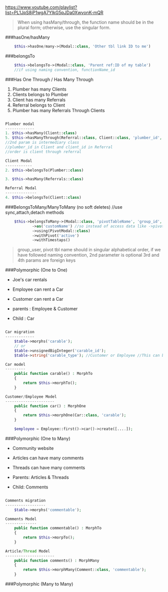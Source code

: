 https://www.youtube.com/playlist?list=PL1JpS8jP1wgA7YIkG5pJDa0XwvonK-mQR

>When using hasMany/through, the function name should be in the plural form; otherwise, use the singular form.


###hasOne/hasMany

```php
    $this->hasOne/many->(Modal::class, 'Other tbl link ID to me')
```

###belongsTo

```php
    $this->belongsTo->(Modal::class, 'Parent ref:ID of my table') 
    //if using naming convention, functionName_id
```

###Has One Through / Has Many Through

1. Plumber has many Clients
2. Clients belongs to Plumber
3. Client has many Referrals
4. Referral belongs to Client
5. Plumber has many Referrals Through Clients

```php

Plumber modal
-------------
1. $this->hasMany(Client::class)
5. $this->hasManyThrough(Referral::class, Client::class, 'plumber_id', 'client_id') 
//2nd param is intermediary class 
//plumber_id in Client and client_id in Referral 
//order is client through referral

Client Modal
------------
2. $this->belongsTo(Plumber::class)

3. $this->hasMany(Referrals::class)

Referral Modal
--------------
4. $this->belongsTo(Client::class)
```

###BelongsToMany/ManyToMany (no soft deletes) //use sync,attach,detach methods

```php
    $this->belongsToMany->(Modal::class, 'pivotTableName', 'group_id', 'user_id')
            ->as('customName') //so instead of access data like ->pivot->name, can access like >customName->name
            ->using(PivotModal::class)
            ->withPivot('active')
            ->withTimestaps()
```
            
>group_user, pivot tbl name should in singular alphabetical order, if we have followed naming convention, 2nd parameter is optional
>3rd and 4th params are foreign keys

###Polymorphic (One to One)

- Joe's car rentals

- Employee can rent a Car
- Customer can rent a Car

- parents : Employee & Customer
- Child : Car

```php

Car migration
-------------
    $table->morphs('carable');
    // or
    $table->unsignedBigInteger('carable_id');
    $table->string('carable_type'); //Customer or Employee //This can be aliased in a service provider; otherwise, it saves the full path of the model in the database column.

Car model
---------
    public function carable() : MorphTo
    {
        return $this->morphTo();
    }

Customer/Employee Model
----------------------
    public function car() : MorphOne
    {
        return $this->morphOne(Car::class, 'carable');
    }

    $employee = Employee::first()->car()->create([....]);
```

###Polymorphic (One to Many)

- Community website

- Articles can have many comments
- Threads can have many comments

- Parents: Articles & Threads
- Child: Comments

```php

Comments migration
------------------
    $table->morphs('commentable');

Comments Model
--------------
    public function commentable() : MorphTo
    {
        return $this->morpTo();
    }

Article/Thread Model
----------------------
    public function comments() : MorphMany
    {
        return $this->morphMany(Comment::class, 'commentable');
    }

```

###Polymorphic (Many to Many)